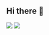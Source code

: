 ## Hi there 👋

<!--
**nekoimi/nekoimi** is a ✨ _special_ ✨ repository because its `README.md` (this file) appears on your GitHub profile.

Here are some ideas to get you started:

- 🔭 I’m currently working on ...
- 🌱 I’m currently learning ...
- 👯 I’m looking to collaborate on ...
- 🤔 I’m looking for help with ...
- 💬 Ask me about ...
- 📫 How to reach me: ...
- 😄 Pronouns: ...
- ⚡ Fun fact: ...
-->

![](https://github-readme-stats.vercel.app/api?username=nekoimi&show_icons=true&include_all_commits=true&theme=material-palenight)
![](https://github-readme-stats.vercel.app/api/top-langs/?username=nekoimi&layout=compact&theme=material-palenight&langs_count=8&hide=html,css,c)

